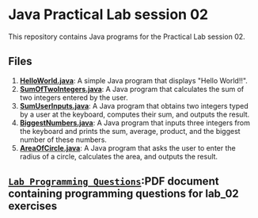 # Java Practical Lab session 02

This repository contains Java programs for the Practical Lab session 02.

## Files

1. [**HelloWorld.java**](HelloWorld.java): A simple Java program that displays "Hello World!!".
2. [**SumOfTwoIntegers.java**](SumOfTwoIntegers.java): A Java program that calculates the sum of two integers entered by the user.
3. [**SumUserInputs.java**](SumUserInputs.java): A Java program that obtains two integers typed by a user at the keyboard, computes their sum, and outputs the result.
4. [**BiggestNumbers.java**](BiggestNumbers.java): A Java program that inputs three integers from the keyboard and prints the sum, average, product, and the biggest number of these numbers.
5. [**AreaOfCircle.java**](AreaOfCircle.java): A Java program that asks the user to enter the radius of a circle, calculates the area, and outputs the result.

## [`Lab Programming Questions`](/practicals/labs/lab_02/LabProgrammingQuestions.pdf):PDF document containing programming questions for lab_02 exercises
